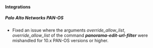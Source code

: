 #### Integrations
##### Palo Alto Networks PAN-OS
- Fixed an issue where the arguments *override_allow_list*, *override_allow_list* of the command ***panorama-edit-url-filter*** were mishandled for 10.x PAN-OS versions or higher.